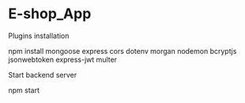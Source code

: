 # E-shop_App

Plugins installation

npm install mongoose express cors dotenv morgan nodemon bcryptjs jsonwebtoken express-jwt multer

Start backend server

npm start
